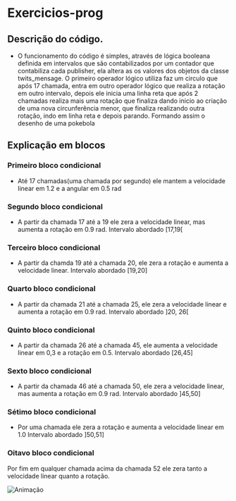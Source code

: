 # Exercicios-prog
## Descrição do código.
- O funcionamento do código é simples, através de lógica booleana definida em intervalos que são contabilizados por um contador que contabiliza cada publisher, ela altera as os valores dos objetos da classe twits_mensage. O primeiro operador lógico utiliza faz um circulo que após 17 chamada, entra em outro operador lógico que realiza a rotação em outro intervalo, depois ele inicia uma linha reta que após 2 chamadas realiza mais uma rotação que finaliza dando inicio ao criação de uma nova circunferência menor, que finaliza realizando outra rotação, indo em linha reta e depois parando. Formando assim o desenho de uma pokebola
## Explicação em blocos 
### Primeiro bloco condicional 
- Até 17 chamadas(uma chamada por segundo) ele mantem a velocidade linear em 1.2 e a angular em 0.5 rad 
### Segundo bloco condicional 
- A partir da chamada 17 até a 19 ele zera a velocidade linear, mas aumenta a rotação em 0.9 rad. Intervalo abordado [17,19[
### Terceiro bloco condicional 
- A partir da chamda 19 até a chamada 20, ele zera a rotação e aumenta a velocidade linear. Intervalo abordado [19,20] 
### Quarto bloco condicional 
- A partir da chamada 21 até a chamada 25, ele zera a velocidade linear e aumenta a rotação em 0.9 rad. Intervalo abordado ]20, 26[
### Quinto bloco condicional 
- A partir da chamada 26 até a chamada 45, ele aumenta a velocidade linear em 0,3 e a rotação em 0.5. Intervalo abordado [26,45]
### Sexto bloco condicional 
- A partir da chamada 46 até a chamada 50, ele zera a velocidade linear, mas aumenta a rotação em 0.9 rad. Intervalo abordado ]45,50] 
### Sétimo bloco condicional 
- Por uma chamada ele zera a rotação e aumenta a velocidade linear em 1.0 Intervalo abordado ]50,51]
### Oitavo bloco condicional 
Por fim em qualquer chamada acima da chamada 52 ele zera tanto a velocidade linear quanto a rotação.


![Animação](https://user-images.githubusercontent.com/99265654/234142377-d7bd4aad-80ee-4bb2-8415-2b664b177ee2.gif)
